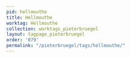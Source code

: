 ```yaml
---
pid: hellmouthe
title: Hellmouthe
worktag: Hellmouthe
collection: worktags_pieterbruegel
layout: tagpage_pieterbruegel
order: '079'
permalink: "/pieterbruegel/tags/hellmouthe/"
---
```

